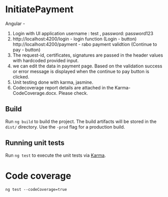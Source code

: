 # InitiatePayment

Angular -  

1. Login with UI application  username : test ,  password: password123 
2. http://localhost:4200/login   - login function (Login - button)
   http://localhost:4200/payment  - rabo payment validtion (Continue to pay - button)
3. The request-id, certificates, signatures are passed in the header values with hardcoded provided input. 
4. we can edit the data in payment page. Based on the validation success or error message is displayed
   when the continue to pay button is clicked.
5. Unit testing done with karma, jasmine.
6. Codecoverage report details are attached in the Karma-CodeCoverage.docx. Please check.

## Build

Run `ng build` to build the project. The build artifacts will be stored in the `dist/` directory. Use the `-prod` flag for a production build.

## Running unit tests

Run `ng test` to execute the unit tests via [Karma](https://karma-runner.github.io).

# Code coverage

`ng test --codeCoverage=true`
